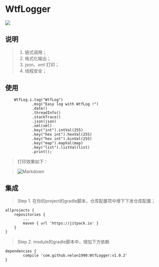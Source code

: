 # WtfLogger

[![](https://jitpack.io/v/nelon1990/WtfLogger.svg)](https://jitpack.io/#nelon1990/WtfLogger)

## 说明
>1. 链式调用；
>2. 格式化输出；
>3. json、xml 打印；
>4. 线程安全；

## 使用
        WtfLog.i.tag("WtfLog")
                .msg("Easy log with WtfLog !")
                .date()
                .threadInfo()
                .stackTrace()
                .json(json)
                .xml(xml)
                .key("int").intVal(255)
                .key("hex int").hexVal(255)
                .key("hex int").binVal(255)
                .key("map").mapVal(map)
                .key("list").listVal(list)
                .print();

>打印效果如下：

>![Markdown](http://p1.bqimg.com/586440/71bcce54671e830e.png)

    

## 集成
>Step 1. 在你的project的gradle脚本，仓库配置项中增下下发仓库配置；

	allprojects {
		repositories {
			...
			maven { url 'https://jitpack.io' }
		}
	}


>Step 2. module的gradle脚本中，增加下方依赖

	dependencies {
	        compile 'com.github.nelon1990:WtfLogger:v1.0.2'
	}